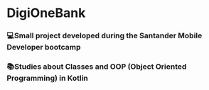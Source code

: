 # DigiOneBank

### 💻Small project developed during the Santander Mobile Developer bootcamp
### 📚Studies about Classes and OOP (Object Oriented Programming) in Kotlin
